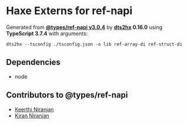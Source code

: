 # Haxe Externs for ref-napi

Generated from **[@types/ref-napi v3.0.4](https://github.com/DefinitelyTyped/DefinitelyTyped/tree/master/types/ref-napi)** by **[dts2hx](https://github.com/haxiomic/dts2hx) 0.16.0** using **TypeScript 3.7.4** with arguments:

	dts2hx --tsconfig ./tsconfig.json -o lib ref-array-di ref-struct-di

## Dependencies
- node

## Contributors to @types/ref-napi
- [Keerthi Niranjan](https://github.com/keerthi16)
- [Kiran Niranjan](https://github.com/KiranNiranjan)